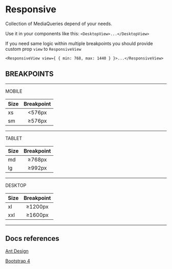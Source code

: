 # Responsive

Collection of MediaQueries depend of your needs.

Use it in your components like this:
`<DesktopView>...</DesktopView>`

If you need same logic within multiple breakpoints
you should provide custom prop `view` to `ResponsiveView`

`<ResponsiveView view={ { min: 768, max: 1440 } }>...</ResponsiveView>`

## BREAKPOINTS

---

MOBILE

| Size | Breakpoint |
| ---- | :--------: |
| xs   |   <576px   |
| sm   |   ≥576px   |

---

TABLET

| Size | Breakpoint |
| ---- | :--------: |
| md   |   ≥768px   |
| lg   |   ≥992px   |

---

DESKTOP

| Size | Breakpoint |
| ---- | :--------: |
| xl   |  ≥1200px   |
| xxl  |  ≥1600px   |

---

## Docs references

[Ant Design](https://ant.design/components/grid/)

[Bootstrap 4](https://getbootstrap.com/docs/4.0/layout/overview/#responsive-breakpoints)
